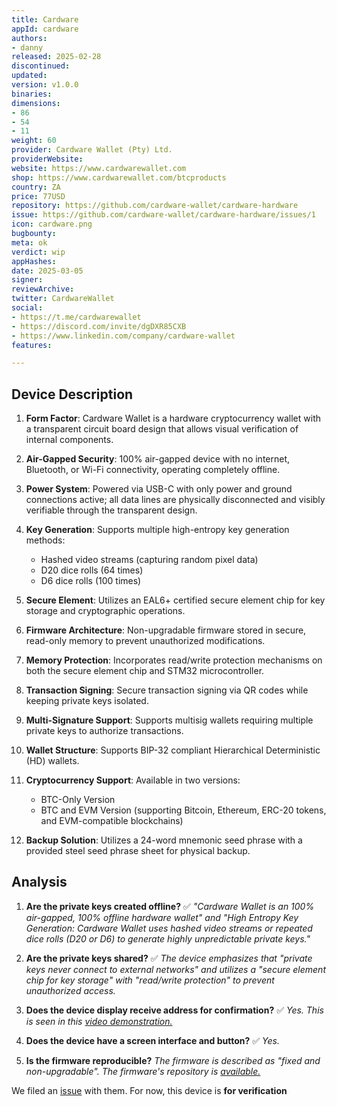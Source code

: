 ```yaml
---
title: Cardware
appId: cardware
authors:
- danny
released: 2025-02-28
discontinued: 
updated: 
version: v1.0.0
binaries: 
dimensions:
- 86
- 54
- 11
weight: 60
provider: Cardware Wallet (Pty) Ltd.
providerWebsite: 
website: https://www.cardwarewallet.com
shop: https://www.cardwarewallet.com/btcproducts
country: ZA
price: 77USD
repository: https://github.com/cardware-wallet/cardware-hardware
issue: https://github.com/cardware-wallet/cardware-hardware/issues/1
icon: cardware.png
bugbounty: 
meta: ok
verdict: wip
appHashes: 
date: 2025-03-05
signer: 
reviewArchive: 
twitter: CardwareWallet
social:
- https://t.me/cardwarewallet
- https://discord.com/invite/dgDXR85CXB
- https://www.linkedin.com/company/cardware-wallet
features: 

---
```


## Device Description

1. **Form Factor**: Cardware Wallet is a hardware cryptocurrency wallet with a transparent circuit board design that allows visual verification of internal components.

2. **Air-Gapped Security**: 100% air-gapped device with no internet, Bluetooth, or Wi-Fi connectivity, operating completely offline.

3. **Power System**: Powered via USB-C with only power and ground connections active; all data lines are physically disconnected and visibly verifiable through the transparent design.

4. **Key Generation**: Supports multiple high-entropy key generation methods:
   - Hashed video streams (capturing random pixel data)
   - D20 dice rolls (64 times)
   - D6 dice rolls (100 times)

5. **Secure Element**: Utilizes an EAL6+ certified secure element chip for key storage and cryptographic operations.

6. **Firmware Architecture**: Non-upgradable firmware stored in secure, read-only memory to prevent unauthorized modifications.

7. **Memory Protection**: Incorporates read/write protection mechanisms on both the secure element chip and STM32 microcontroller.

8. **Transaction Signing**: Secure transaction signing via QR codes while keeping private keys isolated.

9. **Multi-Signature Support**: Supports multisig wallets requiring multiple private keys to authorize transactions.

10. **Wallet Structure**: Supports BIP-32 compliant Hierarchical Deterministic (HD) wallets.

11. **Cryptocurrency Support**: Available in two versions:
    - BTC-Only Version
    - BTC and EVM Version (supporting Bitcoin, Ethereum, ERC-20 tokens, and EVM-compatible blockchains)

12. **Backup Solution**: Utilizes a 24-word mnemonic seed phrase with a provided steel seed phrase sheet for physical backup.

## Analysis

1. **Are the private keys created offline?** ✅
   *"Cardware Wallet is an 100% air-gapped, 100% offline hardware wallet" and "High Entropy Key Generation: Cardware Wallet uses hashed video streams or repeated dice rolls (D20 or D6) to generate highly unpredictable private keys."*

2. **Are the private keys shared?** ✅
   *The device emphasizes that "private keys never connect to external networks" and utilizes a "secure element chip for key storage" with "read/write protection" to prevent unauthorized access.*

3. **Does the device display receive address for confirmation?** ✅
   *Yes. This is seen in this [video demonstration.](https://youtu.be/ZpyfffAOCTU?si=IHydjxWeRamOB8Np)*

4. **Does the device have a screen interface and button?** ✅
   *Yes.*

5. **Is the firmware reproducible?** 
   *The firmware is described as "fixed and non-upgradable". The firmware's repository is [available.](https://github.com/cardware-wallet/cardware-hardware)*

We filed an [issue](https://github.com/cardware-wallet/cardware-hardware/issues/1) with them. For now, this device is **for verification** 
